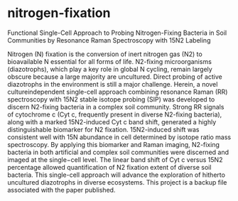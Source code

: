 # nitrogen-fixation
Functional Single-Cell Approach to Probing Nitrogen-Fixing Bacteria in Soil Communities by Resonance Raman Spectroscopy with 15N2 Labeling

Nitrogen (N) fixation is the conversion of inert nitrogen gas (N2) to bioavailable N essential for all forms of life. N2-fixing microorganisms (diazotrophs), which play a key role in global N cycling, remain largely obscure because a large majority are uncultured. Direct probing of active diazotrophs in the environment is still a major challenge. Herein, a novel cultureindependent single-cell approach combining resonance Raman (RR) spectroscopy with 15N2 stable isotope probing (SIP) was developed to discern N2-fixing bacteria in a complex soil community. Strong RR signals of cytochrome c (Cyt c, frequently present in diverse N2-fixing bacteria), along with a marked 15N2-induced Cyt c band shift, generated a highly distinguishable biomarker for N2 fixation. 15N2-induced shift was consistent well with 15N abundance in cell determined by isotope ratio mass spectroscopy. By applying this biomarker and Raman imaging, N2-fixing bacteria in both artificial and complex soil communities were discerned and imaged at the single−cell level. The linear band shift of Cyt c versus 15N2 percentage allowed quantification of N2 fixation extent of diverse soil bacteria. This single-cell approach will advance the exploration of hitherto uncultured diazotrophs in diverse ecosystems.
This project is a backup file associated with the paper published.
